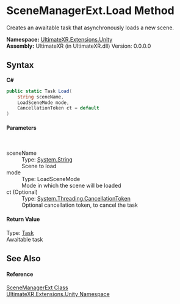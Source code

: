 # SceneManagerExt.Load Method 
 

Creates an awaitable task that asynchronously loads a new scene.

**Namespace:**&nbsp;<a href="N_UltimateXR_Extensions_Unity">UltimateXR.Extensions.Unity</a><br />**Assembly:**&nbsp;UltimateXR (in UltimateXR.dll) Version: 0.0.0.0

## Syntax

**C#**<br />
``` C#
public static Task Load(
	string sceneName,
	LoadSceneMode mode,
	CancellationToken ct = default
)
```


#### Parameters
&nbsp;<dl><dt>sceneName</dt><dd>Type: <a href="https://docs.microsoft.com/dotnet/api/system.string" target="_blank" rel="noopener noreferrer">System.String</a><br />Scene to load</dd><dt>mode</dt><dd>Type: LoadSceneMode<br />Mode in which the scene will be loaded</dd><dt>ct (Optional)</dt><dd>Type: <a href="https://docs.microsoft.com/dotnet/api/system.threading.cancellationtoken" target="_blank" rel="noopener noreferrer">System.Threading.CancellationToken</a><br />Optional cancellation token, to cancel the task</dd></dl>

#### Return Value
Type: <a href="https://docs.microsoft.com/dotnet/api/system.threading.tasks.task" target="_blank" rel="noopener noreferrer">Task</a><br />Awaitable task

## See Also


#### Reference
<a href="T_UltimateXR_Extensions_Unity_SceneManagerExt">SceneManagerExt Class</a><br /><a href="N_UltimateXR_Extensions_Unity">UltimateXR.Extensions.Unity Namespace</a><br />